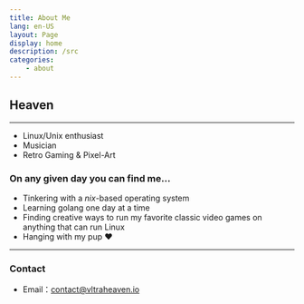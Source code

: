 ```yaml
---
title: About Me
lang: en-US
layout: Page
display: home
description: /src
categories:
    - about
---
```


## Heaven
------

- Linux/Unix enthusiast
- Musician
- Retro Gaming & Pixel-Art

### On any given day you can find me...

- Tinkering with a *nix*-based operating system
- Learning golang one day at a time
- Finding creative ways to run my favorite classic video games on anything that can run Linux
- Hanging with my pup ♥
---

### Contact

- Email：<a href="mailto:contact@vltraheaven.io">contact@vltraheaven.io<a>
